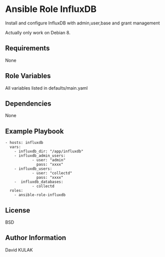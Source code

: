 Ansible Role InfluxDB
=========

Install and configure InfluxDB with admin,user,base and grant management

Actually only work on Debian 8.

Requirements
------------

None

Role Variables
--------------

All variables listed in defaults/main.yaml

Dependencies
------------

None

Example Playbook
----------------

    - hosts: influxdb
      vars:
        - influxdb_dir: "/app/influxdb"
        - influxdb_admin_users:
                - user: "admin"
                  pass: "xxxx"
        - influxdb_users:
                - user: "collectd"
                  pass: "xxxx"
        -  influxdb_databases:
                - collectd
      roles:
        - ansible-role-influxdb

License
-------

BSD

Author Information
------------------

David KULAK
